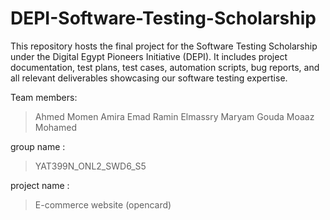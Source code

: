 # DEPI-Software-Testing-Scholarship
This repository hosts the final project for the Software Testing Scholarship under the Digital Egypt Pioneers Initiative (DEPI). It includes project documentation, test plans, test cases, automation scripts, bug reports, and all relevant deliverables showcasing our software testing expertise.

Team members:
> Ahmed Momen
> Amira Emad
> Ramin Elmassry
> Maryam Gouda
> Moaaz Mohamed

group name : 
> YAT399N_ONL2_SWD6_S5

project name :
> E-commerce website (opencard)
